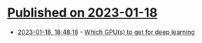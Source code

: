# [Published on 2023-01-18](index.md)

* [2023-01-18, 18:48:18](https://news.ycombinator.com/item?id=34431056) - [Which GPU(s) to get for deep learning](https://timdettmers.com/2023/01/16/which-gpu-for-deep-learning/)
